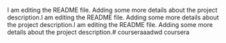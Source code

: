 I am editing the README file. Adding some more details about the project description.I am editing the README file. Adding some more details about the project description.I am editing the README file. Adding some more details about the project description.# courseraaadwd
coursera
